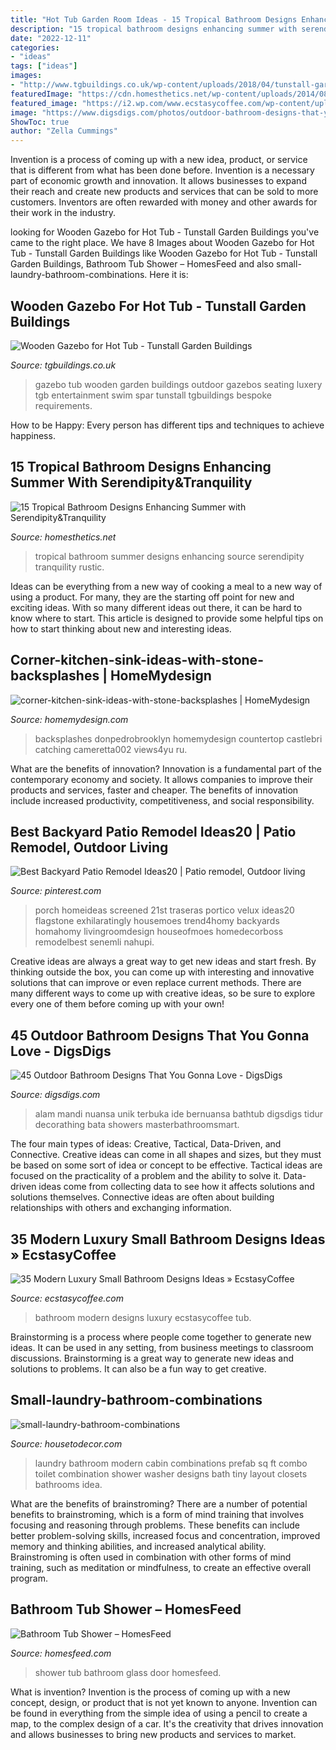 ```yaml
---
title: "Hot Tub Garden Room Ideas - 15 Tropical Bathroom Designs Enhancing Summer With Serendipity&amp;tranquility"
description: "15 tropical bathroom designs enhancing summer with serendipity&amp;tranquility"
date: "2022-12-11"
categories:
- "ideas"
tags: ["ideas"]
images:
- "http://www.tgbuildings.co.uk/wp-content/uploads/2018/04/tunstall-garden-buildings-gazebo-8-1024x768.jpg"
featuredImage: "https://cdn.homesthetics.net/wp-content/uploads/2014/08/15-Tropical-Bathroom-Designs-Enhancing-Summer-with-SerendipityTranquility-homesthetics-7.jpg"
featured_image: "https://i2.wp.com/www.ecstasycoffee.com/wp-content/uploads/2016/10/Small-Bathroom-Design-Ideas-9.jpg?resize=554%2C828"
image: "https://www.digsdigs.com/photos/outdoor-bathroom-designs-that-you-gonna-love-32-554x738.jpg"
ShowToc: true
author: "Zella Cummings"
---
```



Invention is a process of coming up with a new idea, product, or service that is different from what has been done before. Invention is a necessary part of economic growth and innovation. It allows businesses to expand their reach and create new products and services that can be sold to more customers. Inventors are often rewarded with money and other awards for their work in the industry.

	

		
looking for Wooden Gazebo for Hot Tub - Tunstall Garden Buildings you've came to the right place. We have 8 Images about Wooden Gazebo for Hot Tub - Tunstall Garden Buildings like Wooden Gazebo for Hot Tub - Tunstall Garden Buildings, Bathroom Tub Shower – HomesFeed and also small-laundry-bathroom-combinations. Here it is:
		
    
## Wooden Gazebo For Hot Tub - Tunstall Garden Buildings

<img loading=lazy src="http://www.tgbuildings.co.uk/wp-content/uploads/2018/04/tunstall-garden-buildings-gazebo-8-1024x768.jpg" onerror="this.onerror=null;this.src='https://tse4.mm.bing.net/th?id=OIP.ldvhmR3bRBCEH1PvjEk-GQHaFj&amp;pid=15.1';" alt="Wooden Gazebo for Hot Tub - Tunstall Garden Buildings">

_Source: tgbuildings.co.uk_

>gazebo tub wooden garden buildings outdoor gazebos seating luxery tgb entertainment swim spar tunstall tgbuildings bespoke requirements. 

	

How to be Happy: Every person has different tips and techniques to achieve happiness.
 

    
## 15 Tropical Bathroom Designs Enhancing Summer With Serendipity&amp;Tranquility

<img loading=lazy src="https://cdn.homesthetics.net/wp-content/uploads/2014/08/15-Tropical-Bathroom-Designs-Enhancing-Summer-with-SerendipityTranquility-homesthetics-7.jpg" onerror="this.onerror=null;this.src='https://tse2.mm.bing.net/th?id=OIP.DQD73TQhPOyOcnvvm6usUwHaJ4&amp;pid=15.1';" alt="15 Tropical Bathroom Designs Enhancing Summer with Serendipity&amp;Tranquility">

_Source: homesthetics.net_

>tropical bathroom summer designs enhancing source serendipity tranquility rustic. 

	

Ideas can be everything from a new way of cooking a meal to a new way of using a product. For many, they are the starting off point for new and exciting ideas. With so many different ideas out there, it can be hard to know where to start. This article is designed to provide some helpful tips on how to start thinking about new and interesting ideas.

    
## Corner-kitchen-sink-ideas-with-stone-backsplashes | HomeMydesign

<img loading=lazy src="https://homemydesign.com/wp-content/uploads/2019/12/corner-kitchen-sink-ideas-with-stone-backsplashes.jpg" onerror="this.onerror=null;this.src='https://tse3.mm.bing.net/th?id=OIP.gDdWFV1qVFXM3ZO55DC5EAHaLw&amp;pid=15.1';" alt="corner-kitchen-sink-ideas-with-stone-backsplashes | HomeMydesign">

_Source: homemydesign.com_

>backsplashes donpedrobrooklyn homemydesign countertop castlebri catching cameretta002 views4yu ru. 

	

What are the benefits of innovation?
Innovation is a fundamental part of the contemporary economy and society. It allows companies to improve their products and services, faster and cheaper. The benefits of innovation include increased productivity, competitiveness, and social responsibility.

    
## Best Backyard Patio Remodel Ideas20 | Patio Remodel, Outdoor Living

<img loading=lazy src="https://i.pinimg.com/736x/b9/a2/95/b9a295d32a1474854059819c6be06315.jpg" onerror="this.onerror=null;this.src='https://tse1.mm.bing.net/th?id=OIP.aO9_O727jp7qGejWoIl_9QHaE7&amp;pid=15.1';" alt="Best Backyard Patio Remodel Ideas20 | Patio remodel, Outdoor living">

_Source: pinterest.com_

>porch homeideas screened 21st traseras portico velux ideas20 flagstone exhilaratingly housemoes trend4homy backyards homahomy livingroomdesign houseofmoes homedecorboss remodelbest senemli nahupi. 

	

Creative ideas are always a great way to get new ideas and start fresh. By thinking outside the box, you can come up with interesting and innovative solutions that can improve or even replace current methods. There are many different ways to come up with creative ideas, so be sure to explore every one of them before coming up with your own!

    
## 45 Outdoor Bathroom Designs That You Gonna Love - DigsDigs

<img loading=lazy src="https://www.digsdigs.com/photos/outdoor-bathroom-designs-that-you-gonna-love-32-554x738.jpg" onerror="this.onerror=null;this.src='https://tse2.mm.bing.net/th?id=OIP.oCqqPTOPms1MDroicZ1UkQHaJ3&amp;pid=15.1';" alt="45 Outdoor Bathroom Designs That You Gonna Love - DigsDigs">

_Source: digsdigs.com_

>alam mandi nuansa unik terbuka ide bernuansa bathtub digsdigs tidur decorathing bata showers masterbathroomsmart. 

	

The four main types of ideas: Creative, Tactical, Data-Driven, and Connective.
Creative ideas can come in all shapes and sizes, but they must be based on some sort of idea or concept to be effective. Tactical ideas are focused on the practicality of a problem and the ability to solve it. Data-driven ideas come from collecting data to see how it affects solutions and solutions themselves. Connective ideas are often about building relationships with others and exchanging information.

    
## 35 Modern Luxury Small Bathroom Designs Ideas » EcstasyCoffee

<img loading=lazy src="https://i2.wp.com/www.ecstasycoffee.com/wp-content/uploads/2016/10/Small-Bathroom-Design-Ideas-9.jpg?resize=554%2C828" onerror="this.onerror=null;this.src='https://tse1.mm.bing.net/th?id=OIP.cGhVTn5mZTJTT7ryVT9TQAHaLE&amp;pid=15.1';" alt="35 Modern Luxury Small Bathroom Designs Ideas » EcstasyCoffee">

_Source: ecstasycoffee.com_

>bathroom modern designs luxury ecstasycoffee tub. 

	

Brainstorming is a process where people come together to generate new ideas. It can be used in any setting, from business meetings to classroom discussions. Brainstorming is a great way to generate new ideas and solutions to problems. It can also be a fun way to get creative.

    
## Small-laundry-bathroom-combinations

<img loading=lazy src="https://housetodecor.com/wp-content/uploads/2014/05/small-laundry-bathroom-combinations.jpg" onerror="this.onerror=null;this.src='https://tse1.mm.bing.net/th?id=OIP.kiewHLAP5Gk_b6v7l_YhxQHaJ4&amp;pid=15.1';" alt="small-laundry-bathroom-combinations">

_Source: housetodecor.com_

>laundry bathroom modern cabin combinations prefab sq ft combo toilet combination shower washer designs bath tiny layout closets bathrooms idea. 

	

What are the benefits of brainstroming?
There are a number of potential benefits to brainstroming, which is a form of mind training that involves focusing and reasoning through problems. These benefits can include better problem-solving skills, increased focus and concentration, improved memory and thinking abilities, and increased analytical ability. Brainstroming is often used in combination with other forms of mind training, such as meditation or mindfulness, to create an effective overall program.

    
## Bathroom Tub Shower – HomesFeed

<img loading=lazy src="https://homesfeed.com/wp-content/uploads/2015/09/glass-door-tub-shower.jpg" onerror="this.onerror=null;this.src='https://tse3.mm.bing.net/th?id=OIP.vt9ezntQRGieFvz5u9COIQHaJ6&amp;pid=15.1';" alt="Bathroom Tub Shower – HomesFeed">

_Source: homesfeed.com_

>shower tub bathroom glass door homesfeed. 

	

What is invention?
Invention is the process of coming up with a new concept, design, or product that is not yet known to anyone. Invention can be found in everything from the simple idea of using a pencil to create a map, to the complex design of a car. It's the creativity that drives innovation and allows businesses to bring new products and services to market.

